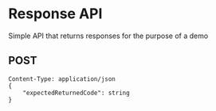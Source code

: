 # Response API
Simple API that returns responses for the purpose of a demo

## POST
```
Content-Type: application/json
{
    "expectedReturnedCode": string
}
```